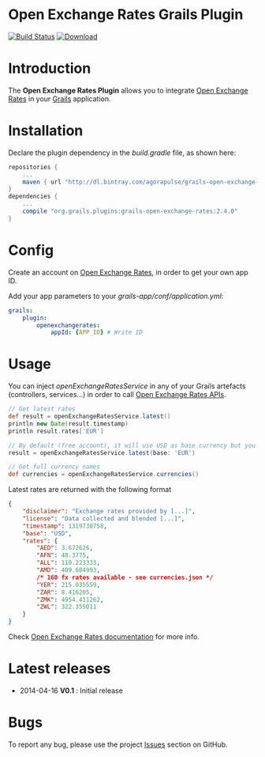 Open Exchange Rates Grails Plugin
=================================

[![Build Status](https://travis-ci.org/agorapulse/grails-grails-open-exchange-rates.png)](https://travis-ci.org/agorapulse/grails-segment)
[![Download](https://api.bintray.com/packages/agorapulse/plugins/grails-open-exchange-rates/images/download.svg)](https://bintray.com/agorapulse/plugins/grails-open-exchange-rates/_latestVersion)

# Introduction

The **Open Exchange Rates Plugin** allows you to integrate [Open Exchange Rates](http://https://openexchangerates.org/) in your [Grails](http://grails.org) application.


# Installation

Declare the plugin dependency in the _build.gradle_ file, as shown here:

```groovy
repositories {
    ...
    maven { url "http://dl.bintray.com/agorapulse/grails-open-exchange-rates" }
}
dependencies {
    ...
    compile "org.grails.plugins:grails-open-exchange-rates:2.4.0"
}
```


# Config

Create an account on [Open Exchange Rates](http://https://openexchangerates.org/), in order to get your own app ID.

Add your app parameters to your _grails-app/conf/application.yml_:

```yml
grails:
    plugin:
        openexchangerates:
            appId: {APP_ID} # Write ID
```


# Usage

You can inject _openExchangeRatesService_ in any of your Grails artefacts (controllers, services...) in order to call [Open Exchange Rates APIs](https://openexchangerates.org/documentation).

```groovy
// Get latest rates
def result = openExchangeRatesService.latest()
println new Date(result.timestamp)
println result.rates['EUR']

// By default (free account), it will use USD as base currency but you can use other currency
result = openExchangeRatesService.latest(base: 'EUR')

// Get full currency names
def currencies = openExchangeRatesService.currencies()
```

Latest rates are returned with the following format

```json
{
    "disclaimer": "Exchange rates provided by [...]",
    "license": "Data collected and blended [...]",
    "timestamp": 1319730758,
    "base": "USD",
    "rates": {
        "AED": 3.672626,
        "AFN": 48.3775,
        "ALL": 110.223333,
        "AMD": 409.604993,
        /* 160 fx rates available - see currencies.json */
        "YER": 215.035559,
        "ZAR": 8.416205,
        "ZMK": 4954.411262,
        "ZWL": 322.355011
    }
}
```

Check [Open Exchange Rates documentation](https://openexchangerates.org/documentation) for more info.


# Latest releases

* 2014-04-16 **V0.1** : Initial release


# Bugs

To report any bug, please use the project [Issues](http://github.com/agorapulse/grails-open-exchange-rates/issues) section on GitHub.
